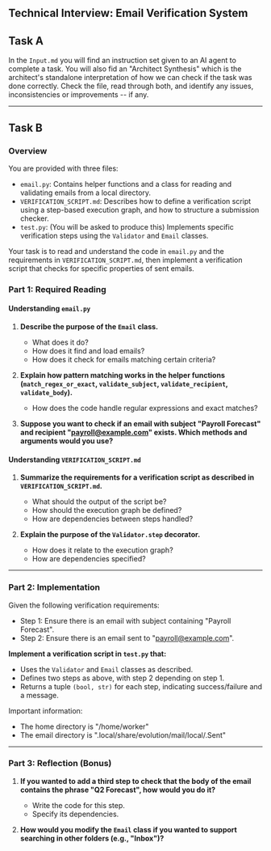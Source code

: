 ## Technical Interview: Email Verification System

## Task A
In the `Input.md` you will find an instruction set given to an AI agent to complete a task. You will also fid an "Architect Synthesis" which is the architect's standalone interpretation of how we can check if the task was done correctly. Check the file, read through both, and identify any issues, inconsistencies or improvements -- if any.

---
## Task B

### Overview

You are provided with three files:

- `email.py`: Contains helper functions and a class for reading and validating emails from a local directory.
- `VERIFICATION_SCRIPT.md`: Describes how to define a verification script using a step-based execution graph, and how to structure a submission checker.
- `test.py`: (You will be asked to produce this) Implements specific verification steps using the `Validator` and `Email` classes.

Your task is to read and understand the code in `email.py` and the requirements in `VERIFICATION_SCRIPT.md`, then implement a verification script that checks for specific properties of sent emails.


### Part 1: Required Reading

#### Understanding `email.py`

1. **Describe the purpose of the `Email` class.**
   - What does it do?
   - How does it find and load emails?
   - How does it check for emails matching certain criteria?

2. **Explain how pattern matching works in the helper functions (`match_regex_or_exact`, `validate_subject`, `validate_recipient`, `validate_body`).**
   - How does the code handle regular expressions and exact matches?

3. **Suppose you want to check if an email with subject "Payroll Forecast" and recipient "payroll@example.com" exists. Which methods and arguments would you use?**

#### Understanding `VERIFICATION_SCRIPT.md`

1. **Summarize the requirements for a verification script as described in `VERIFICATION_SCRIPT.md`.**
   - What should the output of the script be?
   - How should the execution graph be defined?
   - How are dependencies between steps handled?

2. **Explain the purpose of the `Validator.step` decorator.**
   - How does it relate to the execution graph?
   - How are dependencies specified?

---

### Part 2: Implementation

Given the following verification requirements:
- Step 1: Ensure there is an email with subject containing "Payroll Forecast".
- Step 2: Ensure there is an email sent to "payroll@example.com".

**Implement a verification script in `test.py` that:**

- Uses the `Validator` and `Email` classes as described.
- Defines two steps as above, with step 2 depending on step 1.
- Returns a tuple `(bool, str)` for each step, indicating success/failure and a message.

Important information:
- The home directory is "/home/worker"
- The email directory is ".local/share/evolution/mail/local/.Sent"

---

### Part 3: Reflection (Bonus)

1. **If you wanted to add a third step to check that the body of the email contains the phrase "Q2 Forecast", how would you do it?**
   - Write the code for this step.
   - Specify its dependencies.

2. **How would you modify the `Email` class if you wanted to support searching in other folders (e.g., "Inbox")?**


